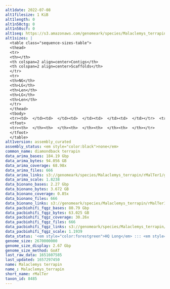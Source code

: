 ```yaml
---
alt1date: 2022-07-08
alt1filesize: 1 KiB
alt1length: 0
alt1n50ctg: 0
alt1n50scf: 0
alt1seq: https://s3.amazonaws.com/genomeark/species/Malaclemys_terrapin/rMalTer1/assembly_curated/rMalTer1.alt.cur.20220708.fasta.gz
alt1sizes: |
  <table class="sequence-sizes-table">
  <thead>
  <tr>
  <th></th>
  <th colspan=2 align=center>Contigs</th>
  <th colspan=2 align=center>Scaffolds</th>
  </tr>
  <tr>
  <th>NG</th>
  <th>LG</th>
  <th>Len</th>
  <th>LG</th>
  <th>Len</th>
  </tr>
  </thead>
  <tbody>
  <tr><td>  </td><td>  </td><td>  </td><td>  </td><td>  </td></tr>  <tr><td>  </td><td>  </td><td>  </td><td>  </td><td>  </td></tr>  <tr><td>  </td><td>  </td><td>  </td><td>  </td><td>  </td></tr>  <tr><td>  </td><td>  </td><td>  </td><td>  </td><td>  </td></tr>  <tr style="background-color:#cccccc;"><td>  </td><td>  </td><td>  </td><td>  </td><td>  </td></tr>  <tr><td>  </td><td>  </td><td>  </td><td>  </td><td>  </td></tr>  <tr><td>  </td><td>  </td><td>  </td><td>  </td><td>  </td></tr>  <tr><td>  </td><td>  </td><td>  </td><td>  </td><td>  </td></tr>  <tr><td>  </td><td>  </td><td>  </td><td>  </td><td>  </td></tr>  <tr><td>  </td><td>  </td><td>  </td><td>  </td><td>  </td></tr>  </tbody>
  <tfoot>
  <tr><th>  </th><th>  </th><th>  </th><th>  </th><th>  </th></tr>
  </tfoot>
  </table>
alt1version: assembly_curated
assembly_status: <em style="color:black">none</em>
common_name: diamondback terrapin
data_arima_bases: 184.19 Gbp
data_arima_bytes: 94.056 GB
data_arima_coverage: 68.98x
data_arima_files: 666
data_arima_links: s3://genomeark/species/Malaclemys_terrapin/rMalTer1/genomic_data/arima/<br>
data_arima_scale: 1.8238
data_bionano_bases: 2.27 Gbp
data_bionano_bytes: 3.672 GB
data_bionano_coverage: 0.85x
data_bionano_files: 666
data_bionano_links: s3://genomeark/species/Malaclemys_terrapin/rMalTer1/genomic_data/bionano/<br>
data_pacbiohifi_fqgz_bases: 80.79 Gbp
data_pacbiohifi_fqgz_bytes: 63.025 GB
data_pacbiohifi_fqgz_coverage: 30.26x
data_pacbiohifi_fqgz_files: 666
data_pacbiohifi_fqgz_links: s3://genomeark/species/Malaclemys_terrapin/rMalTer1/genomic_data/pacbio_hifi/<br>
data_pacbiohifi_fqgz_scale: 1.1939
data_status: '<em style="color:forestgreen">HQ Long</em> ::: <em style="color:lightgray">Long</em> ::: <em style="color:forestgreen">Short</em> ::: <em style="color:forestgreen">Phasing</em> ::: <em style="color:forestgreen">Scaffolding</em>'
genome_size: 2670000000
genome_size_display: 2.67 Gbp
genome_size_method: GoAT
last_raw_data: 1651607585
last_updated: 1657297450
name: Malaclemys terrapin
name_: Malaclemys_terrapin
short_name: rMalTer
taxon_id: 8485
---
```

